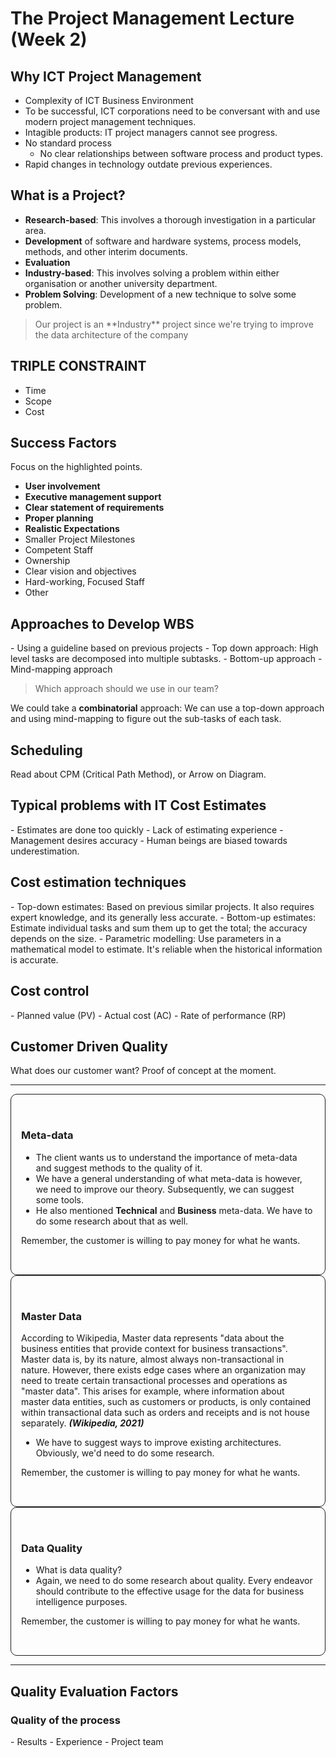 <h1> The Project Management Lecture (Week 2)</h1>

<h2>Why ICT Project Management</h2>

- Complexity of ICT Business Environment
- To be successful, ICT corporations need to be conversant with and use modern project management techniques.
- Intagible products: IT project managers cannot see progress.
- No standard process
  - No clear relationships between software process and product types.
- Rapid changes in technology outdate previous experiences.


<h2>What is a Project?</h2>

- **Research-based**: This involves a thorough investigation in a particular area.
- **Development** of software and hardware systems, process models, methods, and other interim documents.
- **Evaluation**
- **Industry-based**: This involves solving a problem within either organisation or another university department.
- **Problem Solving**: Development of a new technique to solve some problem.

<blockquote>Our project is an **Industry** project since we're trying to improve the data architecture of the company</blockquote>

<h2>TRIPLE CONSTRAINT</h2>

- Time
- Scope
- Cost


<h2> Success Factors</h2>

Focus on the highlighted points.

- **User involvement**
- **Executive management support**
- **Clear statement of requirements**
- **Proper planning**
- **Realistic Expectations**
- Smaller Project Milestones
- Competent Staff
- Ownership
- Clear vision and objectives
- Hard-working, Focused Staff
- Other


<h2> Approaches to Develop WBS</h2>
- Using a guideline based on previous projects
- Top down approach: High level tasks are decomposed into multiple subtasks.
- Bottom-up approach
- Mind-mapping approach

<blockquote>Which approach should we use in our team?</blockquote>

We could take a **combinatorial** approach: We can use a top-down approach and using mind-mapping to figure out the sub-tasks of each task.


<h2>Scheduling</h2>
Read about CPM (Critical Path Method), or Arrow on Diagram.

<h2>Typical problems with IT Cost Estimates</h2>
- Estimates are done too quickly
- Lack of estimating experience
- Management desires accuracy
- Human beings are biased towards underestimation.


<h2>Cost estimation techniques</h2>
- Top-down estimates: Based on previous similar projects. It also requires expert knowledge, and its generally less accurate.
- Bottom-up estimates: Estimate individual tasks and sum them up to get the total; the accuracy depends on the size.
- Parametric modelling: Use parameters in a mathematical model to estimate. It's reliable when the historical information is accurate.


<h2> Cost control </h2>
- Planned value (PV)
- Actual cost (AC)
- Rate of performance (RP)


<h2>Customer Driven Quality</h2>
What does our customer want? 
Proof of concept at the moment.

<hr>
<div style="border: 1px solid; border-radius: 10px; padding: 2rem 1rem;">
  <h3>Meta-data</h3>
  <ul>
    <li>The client wants us to understand the importance of meta-data and suggest methods to the quality of it.</li>
    <li>We have a general understanding of what meta-data is however, we need to improve our theory. Subsequently, we can suggest some tools.</li>
    <li>He also mentioned <b>Technical</b> and <b>Business</b> meta-data. We have to do some research about that as well.</li>
  </ul>
  <p>Remember, the customer is willing to pay money for what he wants.</p>
</div>


<div style="border: 1px solid; border-radius: 10px; padding: 2rem 1rem;">
  <h3>Master Data</h3>
  <p> According to Wikipedia, Master data represents "data about the business entities that provide context for business transactions". Master data is, by its nature, almost always non-transactional in nature. However, there exists edge cases where an organization may need to treate certain transactional processes and operations as "master data". This arises for example, where information about master data entities, such as customers or products, is only contained within transactional data such as orders and receipts and is not house separately. <i style="font-weight:bold;">(Wikipedia, 2021)</i></p>
  <ul>
    <li>We have to suggest ways to improve existing architectures. Obviously, we'd need to do some research.
  </ul>
  <p>Remember, the customer is willing to pay money for what he wants.
</div>


<div style="border: 1px solid; border-radius: 10px; padding: 2rem 1rem;">
  <h3>Data Quality</h3>
  <ul>
    <li>What is data quality?</li>
    <li>Again, we need to do some research about quality. Every endeavor should contribute to the effective usage for the data for business intelligence purposes.</li>
  </ul>
  <p>Remember, the customer is willing to pay money for what he wants.
</div>

<hr>



<h2> Quality Evaluation Factors </h2>
<h3>Quality of the process</h3>
- Results
- Experience
- Project team

